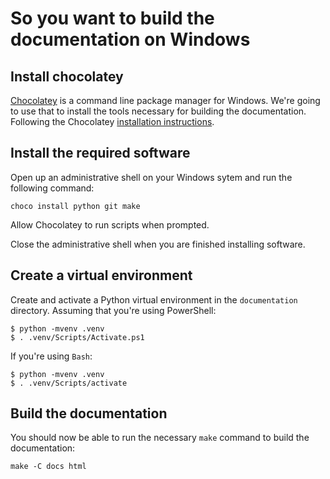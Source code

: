 # So you want to build the documentation on Windows

## Install chocolatey

[Chocolatey][] is a command line package manager for Windows. We're going to use that to install the tools necessary for building the documentation. Following the Chocolatey [installation instructions][].

[chocolatey]: https://chocolatey.org/
[installation instructions]: https://chocolatey.org/install

## Install the required software

Open up an administrative shell on your Windows sytem and run the following command:

```
choco install python git make
```

Allow Chocolatey to run scripts when prompted.

Close the administrative shell when you are finished installing software.

## Create a virtual environment

Create and activate a Python virtual environment in the `documentation` directory. Assuming that you're using PowerShell:

```
$ python -mvenv .venv
$ . .venv/Scripts/Activate.ps1
```

If you're using `Bash`:

```
$ python -mvenv .venv
$ . .venv/Scripts/activate

```

## Build the documentation

You should now be able to run the necessary `make` command to build the documentation:

```
make -C docs html
```
